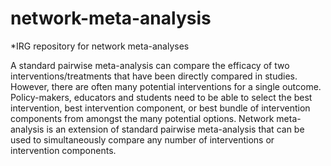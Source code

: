 # network-meta-analysis
*IRG repository for network meta-analyses

A standard pairwise meta-analysis can compare the efficacy of two interventions/treatments that have been directly compared in studies. However, there are often many potential interventions for a single outcome. Policy-makers, educators and students need to be able to select the best intervention, best intervention component, or best bundle of intervention components from amongst the many potential options. Network meta-analysis is an extension of standard pairwise meta-analysis that can be used to simultaneously compare any number of interventions or intervention components.
